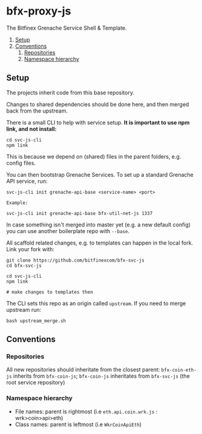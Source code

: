 # bfx-proxy-js

The Bitfinex Grenache Service Shell & Template.

1. [Setup](#setup)
1. [Conventions](#conventions)
    1. [Repositories](#repositories)
    1. [Namespace hierarchy](#namespace-hierarchy)

## Setup

The projects inherit code from this base repository.

Changes to shared dependencies should be done here, and then merged back from the upstream.

There is a small CLI to help with service setup. **It is important to use npm link, and not install:**

```
cd svc-js-cli
npm link
```

This is because we depend on (shared) files in the parent folders, e.g. config files.

You can then bootstrap Grenache Services. To set up a standard Grenache API service, run:

```
svc-js-cli init grenache-api-base <service-name> <port>

Example:

svc-js-cli init grenache-api-base bfx-util-net-js 1337
```

In case something isn't merged into master yet (e.g. a new default config) you can use another boilerplate repo with `--base`.

All scaffold related changes, e.g. to templates can happen in the local fork. Link your fork with:

```
git clone https://github.com/bitfinexcom/bfx-svc-js
cd bfx-svc-js

cd svc-js-cli
npm link

# make changes to templates then

```


The CLI sets this repo as an origin called `upstream`. If you need to merge upstream run:

```
bash upstream_merge.sh
```

## Conventions

### Repositories

All new repositories should inheritate from the closest parent: `bfx-coin-eth-js` inherits from `bfx-coin-js`; `bfx-coin-js` inheritates from `bfx-svc-js` (the root service repository)

### Namespace hierarchy

* File names: parent is rightmost (i.e `eth.api.coin.wrk.js` : wrk>coin>api>eth)
* Class names: parent is leftmost (i.e `WkrCoinApiEth`)
